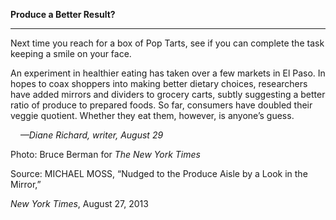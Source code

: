 **Produce a Better Result?**

****

Next time you reach for a box of Pop Tarts, see if you can complete the task keeping a smile on your face. 

An experiment in healthier eating has taken over a few markets in El Paso. In hopes to coax shoppers into making better dietary choices, researchers have added mirrors and dividers to grocery carts, subtly suggesting a better ratio of produce to prepared foods. So far, consumers have doubled their veggie quotient. Whether they eat them, however, is anyone’s guess.

    *—Diane Richard, writer, August 29*

Photo: Bruce Berman for *The New York Times*

Source: MICHAEL MOSS, “Nudged to the Produce Aisle by a Look in the Mirror,” 

*New York Times*, August 27, 2013 
